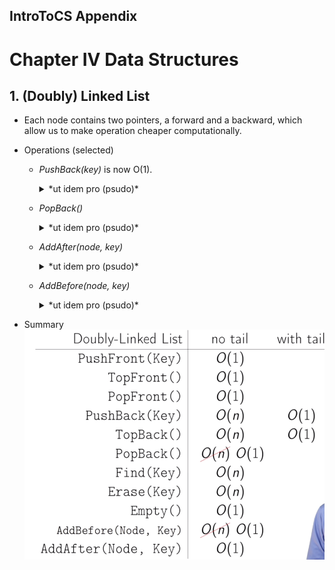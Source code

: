 IntroToCS Appendix
---
# Chapter IV Data Structures
## 1. (Doubly) Linked List
- Each node contains two pointers, a forward and a backward, which allow us to make operation cheaper computationally. 
- Operations (selected)
  - *PushBack(key)* is now O(1).
      <details>
      <summary>*ut idem pro (psudo)*</summary>
      
      ```
      PushBack(key):
        node <- new node
        node.key <- key
        node.next = nil
        if tail = nil:
          head <- tail <- node
          node.prev <- nil
        else:
          tail.next <- node
          node.prev <- tail
          tail <- node
      ```
      </details>
      
  - *PopBack()*
    <details>
    <summary>*ut idem pro (psudo)*</summary>
    
    ```
    PopBack():
      if head = nil:
        ERROR: empty list
      if head = tail:
        head <- tail <- nil
      else:
          tail <- tail.prev
          tail.next <- nil
    ```
    </details>

  - *AddAfter(node, key)*
    <details>
    <summary>*ut idem pro (psudo)*</summary>
    
    ```
    AddAfter(node, key):
      node2 <- new node
      node2.key <- key
      node2.next <- node.next
      node2.prev <- node
      node.next <- node2
      if node2.next ≠ nil:
        node2.next.prev <- node2
      if tail = node:
        tail <- node2
    ```
    </details>

  - *AddBefore(node, key)*
    <details>
    <summary>*ut idem pro (psudo)*</summary>
    
    ```
    AddBefore(node, key):
      node2 <- new node
      node2.key <- key
      node2.next <- node
      node2.prev <- node.prev
      node.next <- node2
      if node2.prev ≠ nil:
        node2.prev.next <- node2
      if head = node:
        head <- node2
    ```
    </details>
  
- Summary
![Summary of opeations](Resources/doublelinkedlist.png)


  

